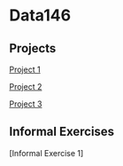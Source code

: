 # Data146


## Projects
[Project 1](https://samupdike.github.io/Data146/Project1.html)

[Project 2](https://samupdike.github.io/Data146/Project2.html)

[Project 3](https://samupdike.github.io/Data146/Project3.html)



## Informal Exercises
[Informal Exercise 1]


